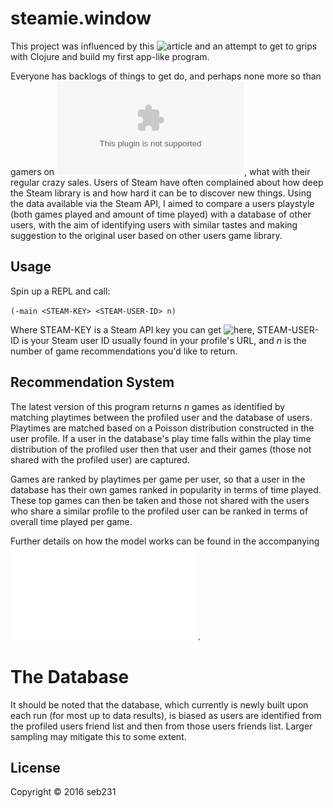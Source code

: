 # steamie.window

This project was influenced by this ![article](https://arstechnica.com/gaming/2014/04/introducing-steam-gauge-ars-reveals-steams-most-popular-games/) and an attempt to get to grips with Clojure and build my first app-like program.

Everyone has backlogs of things to get do, and perhaps none more so than gamers on ![Steam](www.store.steampowered.com), what with their regular crazy sales. Users of Steam have often complained about how deep the Steam library is and how hard it can be to discover new things. Using the data available via the Steam API, I aimed to compare a users playstyle (both games played and amount of time played) with a database of other users, with the aim of identifying users with similar tastes and making suggestion to the original user based on other users game library.

## Usage

Spin up a REPL and call:

`(-main <STEAM-KEY> <STEAM-USER-ID> n)`

Where STEAM-KEY is a Steam API key you can get ![here](http://steamcommunity.com/dev/apikey), STEAM-USER-ID is your Steam user ID usually found in your profile's URL, and _n_ is the number of game recommendations you'd like to return.

## Recommendation System

The latest version of this program returns _n_ games as identified by matching playtimes between the profiled user and the database of users. Playtimes are matched based on a Poisson distribution constructed in the user profile. If a user in the database's play time falls within the play time distribution of the profiled user then that user and their games (those not shared with the profiled user) are captured.

Games are ranked by playtimes per game per user, so that a user in the database has their own games ranked in popularity in terms of time played. These top games can then be taken and those not shared with the users who share a similar profile to the profiled user can be ranked in terms of overall time played per game.

Further details on how the model works can be found in the accompanying ![flowchart](doc/flowchart.pdf).

# The Database

It should be noted that the database, which currently is newly built upon each run (for most up to data results), is biased as users are identified from the profiled users friend list and then from those users friends list. Larger sampling may mitigate this to some extent.

## License

Copyright © 2016 seb231
